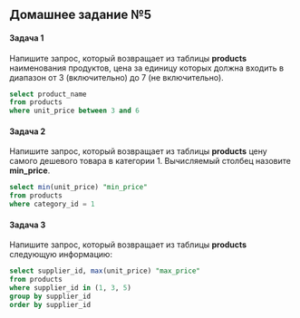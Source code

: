 ## Домашнее задание №5

#### Задача 1

Напишите запрос, который возвращает из таблицы **products** наименования продуктов, цена за единицу которых должна входить в диапазон от 3 (включительно) до 7 (не включительно).

```sql
select product_name
from products
where unit_price between 3 and 6
```

#### Задача 2

Напишите запрос, который возвращает из таблицы **products** цену самого дешевого товара в категории 1. Вычисляемый столбец назовите **min_price**.

```sql
select min(unit_price) "min_price"
from products
where category_id = 1
```

#### Задача 3

Напишите запрос, который возвращает из таблицы **products** следующую информацию:

```sql
select supplier_id, max(unit_price) "max_price"
from products
where supplier_id in (1, 3, 5)
group by supplier_id
order by supplier_id
```
